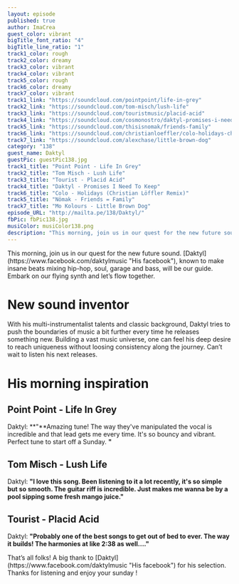 ```yaml
---
layout: episode
published: true
author: ImaCrea
guest_color: vibrant
bigTitle_font_ratio: "4"
bigTitle_line_ratio: "1"
track1_color: rough
track2_color: dreamy
track3_color: vibrant
track4_color: vibrant
track5_color: rough
track6_color: dreamy
track7_color: vibrant
track1_link: "https://soundcloud.com/pointpoint/life-in-grey"
track2_link: "https://soundcloud.com/tom-misch/lush-life"
track3_link: "https://soundcloud.com/touristmusic/placid-acid"
track4_link: "https://soundcloud.com/cosmonostro/daktyl-promises-i-need-to-keep?in=cosmonostro/sets/daktyl-chase-road"
track5_link: "https://soundcloud.com/thisisnomak/friends-family"
track6_link: "https://soundcloud.com/christianloeffler/colo-holidays-christian-lo"
track7_link: "https://soundcloud.com/alexchase/little-brown-dog"
category: "138"
guest_name: Daktyl
guestPic: guestPic138.jpg
track1_title: "Point Point - Life In Grey"
track2_title: "Tom Misch - Lush Life"
track3_title: "Tourist - Placid Acid"
track4_title: "Daktyl - Promises I Need To Keep"
track6_title: "Colo - Holidays (Christian Löffler Remix)"
track5_title: "Nömak - Friends = Family"
track7_title: "Mo Kolours - Little Brown Dog"
episode_URL: "http://mailta.pe/138/Daktyl/"
fbPic: fbPic138.jpg
musiColor: musiColor138.png
description: "This morning, join us in our quest for the new future sound. Daktyl, known to make insane beats mixing hip-hop, soul, garage and bass, will be our guide. Embark on our flying synth and let’s flow together."
---
```


<p id="introduction">
This morning, join us in our quest for the new future sound. [Daktyl](https://www.facebook.com/daktylmusic "His facebook"), known to make insane beats mixing hip-hop, soul, garage and bass, will be our guide. Embark on our flying synth and let’s flow together.</p>

# New sound inventor

With his multi-instrumentalist talents and classic background, Daktyl tries to push the boundaries of music a bit further every time he releases something new. Building a vast music universe, one can feel his deep desire to reach uniqueness without loosing consistency along the journey. Can’t wait to listen his next releases.

# His morning inspiration

## Point Point - Life In Grey
Daktyl: **"**Amazing tune! The way they've manipulated the vocal is incredible and that lead gets me every time. It's so bouncy and vibrant. Perfect tune to start off a Sunday. **"**

## Tom Misch - Lush Life
Daktyl: **"**I love this song. Been listening to it a lot recently, it's so simple but so smooth. The guitar riff is incredible. Just makes me wanna be by a pool sipping some fresh mango juice.**"**

## Tourist - Placid Acid
Daktyl: **"**Probably one of the best songs to get out of bed to ever. The way it builds! The harmonies at like 2:38 as well....**"**

<p id="outroduction">
That’s all folks! A big thank to [Daktyl](https://www.facebook.com/daktylmusic "His facebook") for his selection. Thanks for listening and enjoy your sunday !
</p>